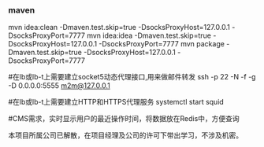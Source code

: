 ### maven
mvn idea:clean -Dmaven.test.skip=true -DsocksProxyHost=127.0.0.1 -DsocksProxyPort=7777
mvn idea:idea -Dmaven.test.skip=true -DsocksProxyHost=127.0.0.1 -DsocksProxyPort=7777
mvn package -Dmaven.test.skip=true -DsocksProxyHost=127.0.0.1 -DsocksProxyPort=7777

#在lb或lb-t上需要建立socket5动态代理接口,用来做邮件转发
ssh -p 22 -N -f -g -D 0.0.0.0:5555 m2m@127.0.0.1

#在lb或lb-t上需要建立HTTP和HTTPS代理服务
systemctl start squid

#CMS需求，实时显示用户的最近操作时间，将数据放在Redis中，方便查询


本项目所属公司已解散，在项目经理及公司的许可下带出学习，不涉及机密。
